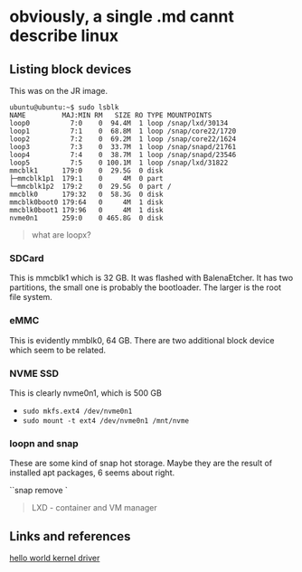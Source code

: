 # obviously, a single .md cannt describe linux

## Listing block devices
This was on the JR image.
```
ubuntu@ubuntu:~$ sudo lsblk
NAME         MAJ:MIN RM   SIZE RO TYPE MOUNTPOINTS
loop0          7:0    0  94.4M  1 loop /snap/lxd/30134
loop1          7:1    0  68.8M  1 loop /snap/core22/1720
loop2          7:2    0  69.2M  1 loop /snap/core22/1624
loop3          7:3    0  33.7M  1 loop /snap/snapd/21761
loop4          7:4    0  38.7M  1 loop /snap/snapd/23546
loop5          7:5    0 100.1M  1 loop /snap/lxd/31822
mmcblk1      179:0    0  29.5G  0 disk
├─mmcblk1p1  179:1    0     4M  0 part
└─mmcblk1p2  179:2    0  29.5G  0 part /
mmcblk0      179:32   0  58.3G  0 disk
mmcblk0boot0 179:64   0     4M  1 disk
mmcblk0boot1 179:96   0     4M  1 disk
nvme0n1      259:0    0 465.8G  0 disk
```

> what are loopx?

### SDCard
This is mmcblk1 which is 32 GB.
It was flashed with BalenaEtcher.
It has two partitions, the small one is probably the bootloader.
The larger is the root file system.

### eMMC
This is evidently mmblk0, 64 GB.
There are two additional block device which seem to be related.

### NVME SSD
This is clearly nvme0n1, which is 500 GB

- ``sudo mkfs.ext4 /dev/nvme0n1``
- ``sudo mount -t ext4 /dev/nvme0n1 /mnt/nvme``

### loopn and snap
These are some kind of snap hot storage.
Maybe they are the result of installed apt packages, 6 seems about right.

``snap remove <package-name>`

> LXD - container and VM manager

## Links and references
[hello world kernel driver](https://www.youtube.com/watch?v=juGNPLdjLH4)
